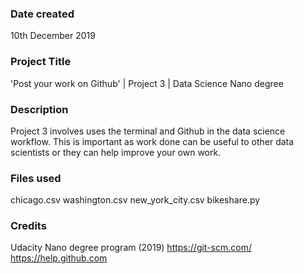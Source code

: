 ### Date created
10th December 2019

### Project Title
'Post your work on Github' | Project 3 | Data Science Nano degree

### Description
Project 3 involves uses the terminal and Github in the data science workflow. This is important as work done can be useful to other data scientists or they can help improve your own work.

### Files used
chicago.csv
washington.csv
new_york_city.csv
bikeshare.py

### Credits
Udacity Nano degree program (2019)
https://git-scm.com/
https://help.github.com
